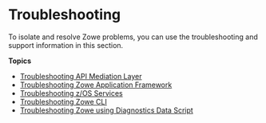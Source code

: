 # Troubleshooting 

To isolate and resolve Zowe problems, you can use the troubleshooting and support information in this section.

**Topics**
- [Troubleshooting API Mediation Layer](troubleshoot-apiml.md)
- [Troubleshooting Zowe Application Framework](app-framework/app-troubleshoot.md)
- [Troubleshooting z/OS Services](troubleshoot-zos-services.md)
- [Troubleshooting Zowe CLI](cli/troubleshoot-cli.md)
- [Troubleshooting Zowe using Diagnostics Data Script](troubleshoot-diagnostics.md)